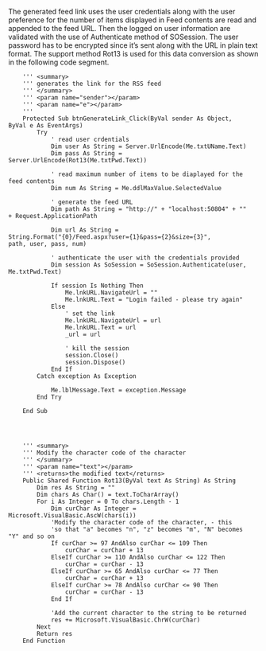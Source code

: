 <properties date="2016-05-11"
SortOrder="11"
/>

 

The generated feed link uses the user credentials along with the user preference for the number of items displayed in Feed contents are read and appended to the feed URL. Then the logged on user information are validated with the use of Authenticate method of SOSession. The user password has to be encrypted since it’s sent along with the URL in plain text format. The support method Rot13 is used for this data conversion as shown in the following code segment.

 

 

 

 

```
    ''' <summary>
    ''' generates the link for the RSS feed
    ''' </summary>
    ''' <param name="sender"></param>
    ''' <param name="e"></param>
    '''
    Protected Sub btnGenerateLink_Click(ByVal sender As Object,
ByVal e As EventArgs)
        Try
            ' read user crdentials
            Dim user As String = Server.UrlEncode(Me.txtUName.Text)
            Dim pass As String =
Server.UrlEncode(Rot13(Me.txtPwd.Text))
 
            ' read maximum number of items to be diaplayed for the
feed contents
            Dim num As String = Me.ddlMaxValue.SelectedValue
 
            ' generate the feed URL
            Dim path As String = "http://" + "localhost:50804" + ""
+ Request.ApplicationPath
 
            Dim url As String =
String.Format("{0}/Feed.aspx?user={1}&pass={2}&size={3}",
path, user, pass, num)
 
            ' authenticate the user with the credentials provided
            Dim session As SoSession = SoSession.Authenticate(user,
Me.txtPwd.Text)
 
            If session Is Nothing Then
                Me.lnkURL.NavigateUrl = ""
                Me.lnkURL.Text = "Login failed - please try again"
            Else
                ' set the link
                Me.lnkURL.NavigateUrl = url
                Me.lnkURL.Text = url
                _url = url
 
                ' kill the session
                session.Close()
                session.Dispose()
            End If
        Catch exception As Exception
 
            Me.lblMessage.Text = exception.Message
        End Try
 
    End Sub
 
 
 
 
    ''' <summary>
    ''' Modify the character code of the character
    ''' </summary>
    ''' <param name="text"></param>
    ''' <returns>the modified text</returns>
    Public Shared Function Rot13(ByVal text As String) As String
        Dim res As String = ""
        Dim chars As Char() = text.ToCharArray()
        For i As Integer = 0 To chars.Length - 1
            Dim curChar As Integer =
Microsoft.VisualBasic.AscW(chars(i))
            'Modify the character code of the character, - this
            'so that "a" becomes "n", "z" becomes "m", "N" becomes
"Y" and so on
            If curChar >= 97 AndAlso curChar <= 109 Then
                curChar = curChar + 13
            ElseIf curChar >= 110 AndAlso curChar <= 122 Then
                curChar = curChar - 13
            ElseIf curChar >= 65 AndAlso curChar <= 77 Then
                curChar = curChar + 13
            ElseIf curChar >= 78 AndAlso curChar <= 90 Then
                curChar = curChar - 13
            End If
 
            'Add the current character to the string to be returned
            res += Microsoft.VisualBasic.ChrW(curChar)
        Next
        Return res
    End Function
```

 

 

 
